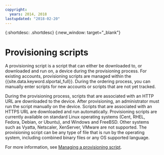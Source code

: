 ```yaml
---
copyright:
  years: 2014, 2018
lastupdated: "2018-02-20"
---
```


{:shortdesc: .shortdesc}
{:new_window: target="_blank"}

# Provisioning scripts

A provisioning script is a script that can either be downloaded to, or downloaded and run on, a device during the provisioning process. For existing accounts, provisioning scripts are managed within the {{site.data.keyword.slportal_full}}. During the ordering process, you can manually enter scripts for new accounts or scripts that are not yet tracked.

During the provisioning process, scripts that are associated with an HTTP URL are downloaded to the device. After provisioning, an administrator must run the script manually on the device. Scripts that are associated with an HTTPS URL are downloaded and run automatically. Provisioning scripts are currently available on standard Linux operating systems (Cent, RHEL, Fedora, Debian, or Ubuntu), and Windows and FreeBSD. Other systems such as Vyatta, Netscaler, XenServer, VMware are not supported. The provisioning script can be any type of file that is run by the operating system, including combined binary files or any OS supported language.

For more information, see [Managing a provisioning script](add-provisioning-script.html).
